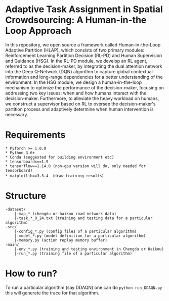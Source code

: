 # Adaptive Task Assignment in Spatial Crowdsourcing: A Human-in-the Loop Approach

In this repository, we open source a framework called Human-in-the-Loop Adaptive Partition (HLAP), which consists of two primary modules: Reinforcement Learning Partition Decision (RL-PD) and Human Supervision and Guidance (HSG). In the RL-PD module, we develop an RL agent, referred to as the decision-maker, by integrating the dual attention network into the Deep Q-Network (DQN) algorithm to capture global contextual information and long-range dependencies for a better understanding of the environment. In the HSG module, we design a human-in-the-loop mechanism to optimize the performance of the decision-maker, focusing on addressing two key issues: when and how humans interact with the decision-maker. Furthermore, to alleviate the heavy workload on humans, we construct a supervisor based on RL to oversee the decision-maker's partition process and adaptively determine when human intervention is necessary. 

# Requirements
```
* PyTorch >= 1.0.0
* Python 3.6+
* Conda (suggested for building environment etc)
* tensorboardx==1.9
* tensorflow==1.14.0 (non-gpu version will do, only needed for tensorboard)
* matplotlib==3.3.4 （draw training results）
```

# Structure

```
-dataset/
    |-map_* (chengdu or haikou road network data)
    |-task_*_0_24.txt (training and testing data for a particular algorithm)
-src/
    |-config_*.py (config files of a particular algorithm)
    |-model_*.py (model definition for a particular algorithm)
    |-memory.py (action replay memory buffer)
-main/
    |-env_*.py (training and testing environment in Chengdu or Haikou)
    |-run_*.py (training file of a particular algorithm)
```

# How to run?

To run a particular algorithm (say DDAQN) one can do ``python run_DDAQN.py`` this will generate the trace for that algorithm.
